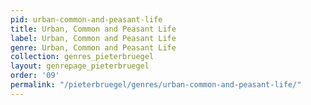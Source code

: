```yaml
---
pid: urban-common-and-peasant-life
title: Urban, Common and Peasant Life
label: Urban, Common and Peasant Life
genre: Urban, Common and Peasant Life
collection: genres_pieterbruegel
layout: genrepage_pieterbruegel
order: '09'
permalink: "/pieterbruegel/genres/urban-common-and-peasant-life/"
---
```

